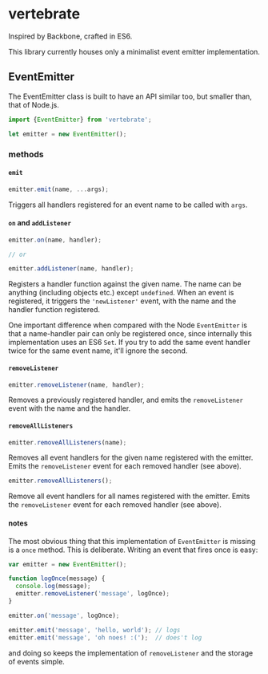 # vertebrate

Inspired by Backbone, crafted in ES6.

This library currently houses only a minimalist event emitter implementation.

## EventEmitter

The EventEmitter class is built to have an API similar too, but smaller than, that of Node.js.

```javascript
import {EventEmitter} from 'vertebrate';

let emitter = new EventEmitter();
```

### methods

#### `emit`

```javascript
emitter.emit(name, ...args);
```

Triggers all handlers registered for an event name to be called with `args`.

#### `on` and `addListener`

```javascript
emitter.on(name, handler);

// or

emitter.addListener(name, handler);
```

Registers a handler function against the given name. The name can be anything (including objects
etc.) except `undefined`. When an event is registered, it triggers the `'newListener'` event, with
the name and the handler function registered.

One important difference when compared with the Node `EventEmitter` is that a name-handler pair can
only be registered once, since internally this implementation uses an ES6 `Set`. If you try to add
the same event handler twice for the same event name, it'll ignore the second.

#### `removeListener`

```javascript
emitter.removeListener(name, handler);
```

Removes a previously registered handler, and emits the `removeListener` event with the name and the
handler.

#### `removeAllListeners`

```javascript
emitter.removeAllListeners(name);
```

Removes all event handlers for the given name registered with the emitter. Emits the
`removeListener` event for each removed handler (see above).

```javascript
emitter.removeAllListeners();
```

Remove all event handlers for all names registered with the emitter. Emits the `removeListener`
event for each removed handler (see above).

#### notes

The most obvious thing that this implementation of `EventEmitter` is missing is a `once` method.
This is deliberate. Writing an event that fires once is easy:

```javascript
var emitter = new EventEmitter();

function logOnce(message) {
  console.log(message);
  emitter.removeListener('message', logOnce);
}

emitter.on('message', logOnce);

emitter.emit('message', 'hello, world'); // logs
emitter.emit('message', 'oh noes! :(');  // does't log
```

and doing so keeps the implementation of `removeListener` and the storage of events simple.
